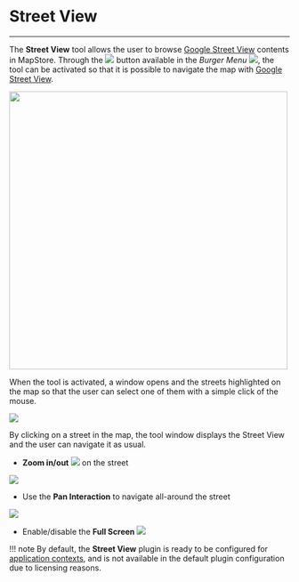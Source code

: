 # Street View
*******************

The **Street View** tool allows the user to browse [Google Street View](https://www.google.com/streetview/) contents in MapStore. Through the <img src="../img/button/street-view-button.jpg" class="ms-docbutton"/> button available in the *Burger Menu* <img src="../img/button/burger.jpg" class="ms-docbutton" />, the tool can be activated so that it is possible to navigate the map with [Google Street View](https://www.google.com/streetview/). 

<img src="../img/street-view/streetview-popup.jpg" class="ms-docimage" width="500px"/>

When the tool is activated, a window opens and the streets highlighted on the map so that the user can select one of them with a simple click of the mouse.

<img src="../img/street-view/add-street.gif" class="ms-docimage"/>

By clicking on a street in the map, the tool window displays the Street View and the user can navigate it as usual.

* **Zoom in/out** <img src="../img/button/zoom-street.jpg"> on the street

<img src="../img/street-view/zoom-street.gif" class="ms-docimage"/>

* Use the **Pan Interaction** to navigate all-around the street

<img src="../img/street-view/pan-street.gif" class="ms-docimage"/>

* Enable/disable the **Full Screen** <img src="../img/button/full-screen-street.jpg">

!!! note
    By default, the **Street View** plugin is ready to be configured for [application contexts](application-context.md#configure-plugins), and is not available in the default plugin configuration due to licensing reasons.

